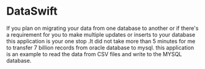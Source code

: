 # DataSwift
If you plan on migrating your data from one database to another or if there's a requirement for you to make multiple updates or inserts to your database this application is your one stop .It did not take more than 5 minutes for me to transfer 7 billion records from oracle database to mysql. this application is an example to read the data from CSV files and write to the MYSQL database.
